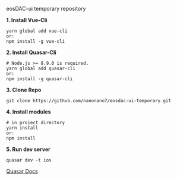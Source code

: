 eosDAC-ui temporary repository

**1. Install Vue-Cli**
```
yarn global add vue-cli
or:
npm install -g vue-cli
```

**2. Install Quasar-Cli**

```
# Node.js >= 8.9.0 is required.
yarn global add quasar-cli
or:
npm install -g quasar-cli
```
**3. Clone Repo**
```
git clone https://github.com/nanonano7/eosdac-ui-temporary.git
```
**4. Install modules**
```
# in project directory
yarn install
or:
npm install
```
**5. Run dev server**
```
quasar dev -t ios
```
[Quasar Docs](https://quasar-framework.org/guide/index.html)
